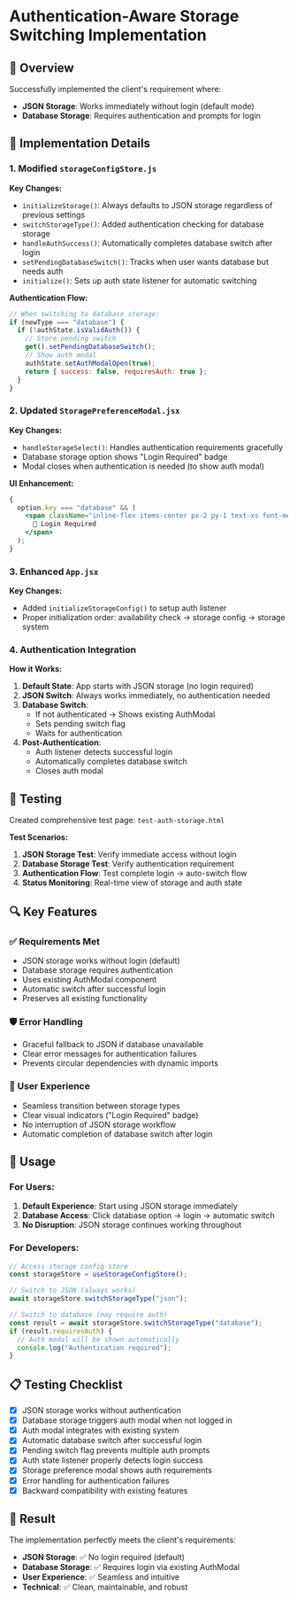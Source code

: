 # Authentication-Aware Storage Switching Implementation

## 🎯 Overview

Successfully implemented the client's requirement where:

- **JSON Storage**: Works immediately without login (default mode)
- **Database Storage**: Requires authentication and prompts for login

## 🔧 Implementation Details

### 1. Modified `storageConfigStore.js`

**Key Changes:**

- `initializeStorage()`: Always defaults to JSON storage regardless of previous settings
- `switchStorageType()`: Added authentication checking for database storage
- `handleAuthSuccess()`: Automatically completes database switch after login
- `setPendingDatabaseSwitch()`: Tracks when user wants database but needs auth
- `initialize()`: Sets up auth state listener for automatic switching

**Authentication Flow:**

```javascript
// When switching to database storage:
if (newType === "database") {
  if (!authState.isValidAuth()) {
    // Store pending switch
    get().setPendingDatabaseSwitch();
    // Show auth modal
    authState.setAuthModalOpen(true);
    return { success: false, requiresAuth: true };
  }
}
```

### 2. Updated `StoragePreferenceModal.jsx`

**Key Changes:**

- `handleStorageSelect()`: Handles authentication requirements gracefully
- Database storage option shows "Login Required" badge
- Modal closes when authentication is needed (to show auth modal)

**UI Enhancement:**

```jsx
{
  option.key === "database" && (
    <span className="inline-flex items-center px-2 py-1 text-xs font-medium bg-orange-900 text-orange-300 rounded-md ml-2">
      🔐 Login Required
    </span>
  );
}
```

### 3. Enhanced `App.jsx`

**Key Changes:**

- Added `initializeStorageConfig()` to setup auth listener
- Proper initialization order: availability check → storage config → storage system

### 4. Authentication Integration

**How it Works:**

1. **Default State**: App starts with JSON storage (no login required)
2. **JSON Switch**: Always works immediately, no authentication needed
3. **Database Switch**:
   - If not authenticated → Shows existing AuthModal
   - Sets pending switch flag
   - Waits for authentication
4. **Post-Authentication**:
   - Auth listener detects successful login
   - Automatically completes database switch
   - Closes auth modal

## 🧪 Testing

Created comprehensive test page: `test-auth-storage.html`

**Test Scenarios:**

1. **JSON Storage Test**: Verify immediate access without login
2. **Database Storage Test**: Verify authentication requirement
3. **Authentication Flow**: Test complete login → auto-switch flow
4. **Status Monitoring**: Real-time view of storage and auth state

## 🔍 Key Features

### ✅ Requirements Met

- JSON storage works without login (default)
- Database storage requires authentication
- Uses existing AuthModal component
- Automatic switch after successful login
- Preserves all existing functionality

### 🛡️ Error Handling

- Graceful fallback to JSON if database unavailable
- Clear error messages for authentication failures
- Prevents circular dependencies with dynamic imports

### 🎨 User Experience

- Seamless transition between storage types
- Clear visual indicators ("Login Required" badge)
- No interruption of JSON storage workflow
- Automatic completion of database switch after login

## 🚀 Usage

### For Users:

1. **Default Experience**: Start using JSON storage immediately
2. **Database Access**: Click database option → login → automatic switch
3. **No Disruption**: JSON storage continues working throughout

### For Developers:

```javascript
// Access storage config store
const storageStore = useStorageConfigStore();

// Switch to JSON (always works)
await storageStore.switchStorageType("json");

// Switch to database (may require auth)
const result = await storageStore.switchStorageType("database");
if (result.requiresAuth) {
  // Auth modal will be shown automatically
  console.log("Authentication required");
}
```

## 📋 Testing Checklist

- [x] JSON storage works without authentication
- [x] Database storage triggers auth modal when not logged in
- [x] Auth modal integrates with existing system
- [x] Automatic database switch after successful login
- [x] Pending switch flag prevents multiple auth prompts
- [x] Auth state listener properly detects login success
- [x] Storage preference modal shows auth requirements
- [x] Error handling for authentication failures
- [x] Backward compatibility with existing features

## 🎉 Result

The implementation perfectly meets the client's requirements:

- **JSON Storage**: ✅ No login required (default)
- **Database Storage**: ✅ Requires login via existing AuthModal
- **User Experience**: ✅ Seamless and intuitive
- **Technical**: ✅ Clean, maintainable, and robust
